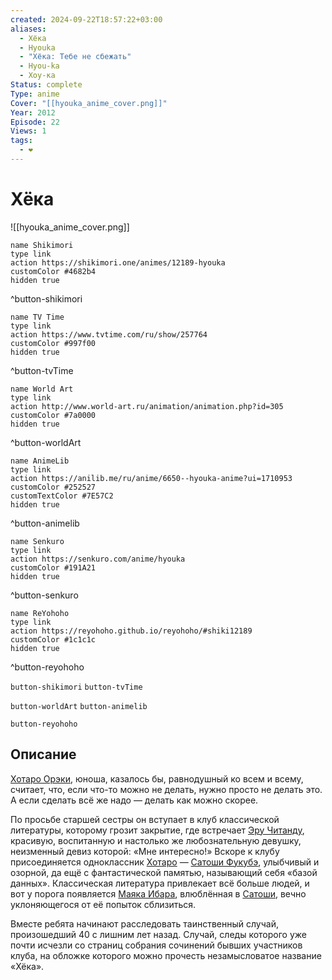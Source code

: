```yaml
---
created: 2024-09-22T18:57:22+03:00
aliases:
  - Хёка
  - Hyouka
  - "Хёка: Тебе не сбежать"
  - Hyou-ka
  - Хоу-ка
Status: complete
Type: anime
Cover: "[[hyouka_anime_cover.png]]"
Year: 2012
Episode: 22
Views: 1
tags:
  - ❤
---
```


# Хёка

![[hyouka_anime_cover.png]]

```button
name Shikimori
type link
action https://shikimori.one/animes/12189-hyouka
customColor #4682b4
hidden true
```
^button-shikimori

```button
name TV Time
type link
action https://www.tvtime.com/ru/show/257764
customColor #997f00
hidden true
```
^button-tvTime

```button
name World Art
type link
action http://www.world-art.ru/animation/animation.php?id=305
customColor #7a0000
hidden true
```
^button-worldArt

```button
name AnimeLib
type link
action https://anilib.me/ru/anime/6650--hyouka-anime?ui=1710953
customColor #252527
customTextColor #7E57C2
hidden true
```
^button-animelib

```button
name Senkuro
type link
action https://senkuro.com/anime/hyouka
customColor #191A21
hidden true
```
^button-senkuro

```button
name ReYohoho
type link
action https://reyohoho.github.io/reyohoho/#shiki12189
customColor #1c1c1c
hidden true
```
^button-reyohoho



`button-shikimori` `button-tvTime`

`button-worldArt` `button-animelib`

`button-reyohoho`

## Описание

[Хотаро Орэки](https://shikimori.one/characters/55131-houtarou-oreki), юноша, казалось бы, равнодушный ко всем и всему, считает, что, если что-то можно не делать, нужно просто не делать это. А если сделать всё же надо — делать как можно скорее.

По просьбе старшей сестры он вступает в клуб классической литературы, которому грозит закрытие, где встречает [Эру Читанду](https://shikimori.one/characters/55133-eru-chitanda), красивую, воспитанную и настолько же любознательную девушку, неизменный девиз которой: «Мне интересно!» Вскоре к клубу присоединяется одноклассник [Хотаро](https://shikimori.one/characters/55131-houtarou-oreki) — [Сатоши Фукубэ](https://shikimori.one/characters/55135-satoshi-fukube), улыбчивый и озорной, да ещё с фантастической памятью, называющий себя «базой данных». Классическая литература привлекает всё больше людей, и вот у порога появляется [Маяка Ибара](https://shikimori.one/characters/55137-mayaka-ibara), влюблённая в [Сатоши](https://shikimori.one/characters/55135-satoshi-fukube), вечно уклоняющегося от её попыток сблизиться.

Вместе ребята начинают расследовать таинственный случай, произошедший 40 с лишним лет назад. Случай, следы которого уже почти исчезли со страниц собрания сочинений бывших участников клуба, на обложке которого можно прочесть незамысловатое название «Хёка».
